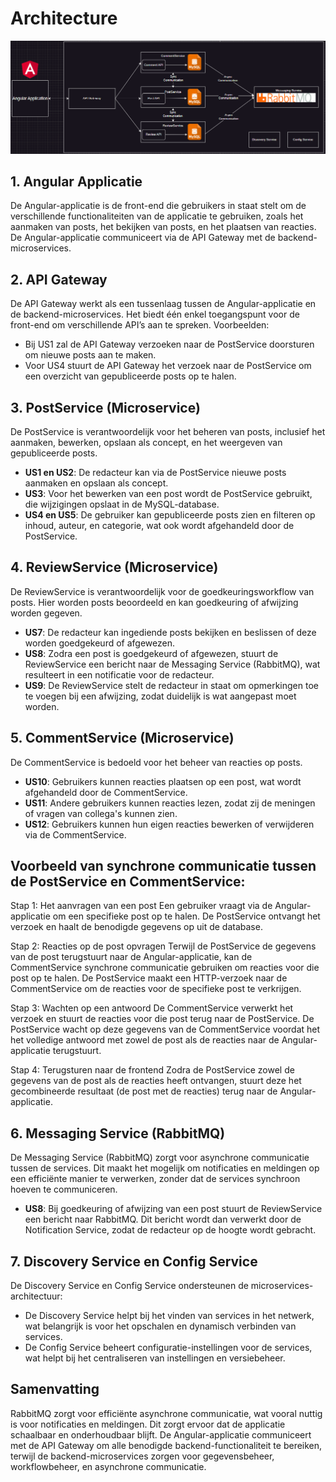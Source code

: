 # Architecture

![architectuur](./architectuur.png)


## 1. Angular Applicatie
De Angular-applicatie is de front-end die gebruikers in staat stelt om de verschillende functionaliteiten van de applicatie te gebruiken, zoals het aanmaken van posts, het bekijken van posts, en het plaatsen van reacties. De Angular-applicatie communiceert via de API Gateway met de backend-microservices.

## 2. API Gateway
De API Gateway werkt als een tussenlaag tussen de Angular-applicatie en de backend-microservices. Het biedt één enkel toegangspunt voor de front-end om verschillende API’s aan te spreken. Voorbeelden:

- Bij US1 zal de API Gateway verzoeken naar de PostService doorsturen om nieuwe posts aan te maken.
- Voor US4 stuurt de API Gateway het verzoek naar de PostService om een overzicht van gepubliceerde posts op te halen.

## 3. PostService (Microservice)
De PostService is verantwoordelijk voor het beheren van posts, inclusief het aanmaken, bewerken, opslaan als concept, en het weergeven van gepubliceerde posts.

- **US1 en US2**: De redacteur kan via de PostService nieuwe posts aanmaken en opslaan als concept.
- **US3**: Voor het bewerken van een post wordt de PostService gebruikt, die wijzigingen opslaat in de MySQL-database.
- **US4 en US5**: De gebruiker kan gepubliceerde posts zien en filteren op inhoud, auteur, en categorie, wat ook wordt afgehandeld door de PostService.

## 4. ReviewService (Microservice)
De ReviewService is verantwoordelijk voor de goedkeuringsworkflow van posts. Hier worden posts beoordeeld en kan goedkeuring of afwijzing worden gegeven.

- **US7**: De redacteur kan ingediende posts bekijken en beslissen of deze worden goedgekeurd of afgewezen.
- **US8**: Zodra een post is goedgekeurd of afgewezen, stuurt de ReviewService een bericht naar de Messaging Service (RabbitMQ), wat resulteert in een notificatie voor de redacteur.
- **US9**: De ReviewService stelt de redacteur in staat om opmerkingen toe te voegen bij een afwijzing, zodat duidelijk is wat aangepast moet worden.

## 5. CommentService (Microservice)
De CommentService is bedoeld voor het beheer van reacties op posts.

- **US10**: Gebruikers kunnen reacties plaatsen op een post, wat wordt afgehandeld door de CommentService.
- **US11**: Andere gebruikers kunnen reacties lezen, zodat zij de meningen of vragen van collega's kunnen zien.
- **US12**: Gebruikers kunnen hun eigen reacties bewerken of verwijderen via de CommentService.

## Voorbeeld van synchrone communicatie tussen de PostService en CommentService:
Stap 1: Het aanvragen van een post
Een gebruiker vraagt via de Angular-applicatie om een specifieke post op te halen. De PostService ontvangt het verzoek en haalt de benodigde gegevens op uit de database.

Stap 2: Reacties op de post opvragen
Terwijl de PostService de gegevens van de post terugstuurt naar de Angular-applicatie, kan de CommentService synchrone communicatie gebruiken om reacties voor die post op te halen. De PostService maakt een HTTP-verzoek naar de CommentService om de reacties voor de specifieke post te verkrijgen.

Stap 3: Wachten op een antwoord
De CommentService verwerkt het verzoek en stuurt de reacties voor die post terug naar de PostService. De PostService wacht op deze gegevens van de CommentService voordat het het volledige antwoord met zowel de post als de reacties naar de Angular-applicatie terugstuurt.

Stap 4: Terugsturen naar de frontend
Zodra de PostService zowel de gegevens van de post als de reacties heeft ontvangen, stuurt deze het gecombineerde resultaat (de post met de reacties) terug naar de Angular-applicatie.

## 6. Messaging Service (RabbitMQ)
De Messaging Service (RabbitMQ) zorgt voor asynchrone communicatie tussen de services. Dit maakt het mogelijk om notificaties en meldingen op een efficiënte manier te verwerken, zonder dat de services synchroon hoeven te communiceren.

- **US8**: Bij goedkeuring of afwijzing van een post stuurt de ReviewService een bericht naar RabbitMQ. Dit bericht wordt dan verwerkt door de Notification Service, zodat de redacteur op de hoogte wordt gebracht.

## 7. Discovery Service en Config Service
De Discovery Service en Config Service ondersteunen de microservices-architectuur:

- De Discovery Service helpt bij het vinden van services in het netwerk, wat belangrijk is voor het opschalen en dynamisch verbinden van services.
- De Config Service beheert configuratie-instellingen voor de services, wat helpt bij het centraliseren van instellingen en versiebeheer.

## Samenvatting
RabbitMQ zorgt voor efficiënte asynchrone communicatie, wat vooral nuttig is voor notificaties en meldingen. Dit zorgt ervoor dat de applicatie schaalbaar en onderhoudbaar blijft. De Angular-applicatie communiceert met de API Gateway om alle benodigde backend-functionaliteit te bereiken, terwijl de backend-microservices zorgen voor gegevensbeheer, workflowbeheer, en asynchrone communicatie.
